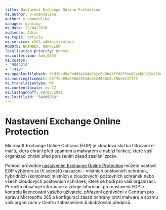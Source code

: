 ```yaml
---
title: Nastavení Exchange Online Protection
ms.author: v-smandalika
author: v-smandalika
manager: dansimp
ms.date: 12/04/2020
audience: Admin
ms.topic: article
ms.service: o365-administration
ROBOTS: NOINDEX, NOFOLLOW
localization_priority: Normal
ms.collection: Adm_O365
ms.custom:
- "9004218"
- "7419"
ms.openlocfilehash: 05d2bad8a5bdd34b04e9b2c5d0bd3ffd8356e98acbb622e859e2464f09e6222b
ms.sourcegitcommit: b5f7da89a650d2915dc652449623c78be6247175
ms.translationtype: MT
ms.contentlocale: cs-CZ
ms.lasthandoff: 08/05/2021
ms.locfileid: "54085869"
---
```

# <a name="set-up-exchange-online-protection"></a>Nastavení Exchange Online Protection

Microsoft Exchange Online Ochrana (EOP) je cloudová služba filtrování e-mailů, která chrání před spamem a malwarem a nabízí funkce, které vaší organizaci chrání před porušením zásad zasílání zpráv.

Pomocí průvodce [nastavením Exchange Online Protection](https://go.microsoft.com/fwlink/?linkid=2071067) můžete nastavit EOP výběrem ze tří scénářů nasazení – místních poštovních schránek, hybridních (kombinaci místních a cloudových) poštovních schránek nebo všech cloudových poštovních schránek, které se hodí pro vaši organizaci. Příručka obsahuje informace a zdroje informací pro nastavení EOP a kontrolu licencování vašeho uživatele, přiřazení oprávnění v Centrum pro správu Microsoftu 365 a konfiguraci zásad ochrany proti malwaru a spamu vaší organizace v Centru zabezpečení & dodržování předpisů.
